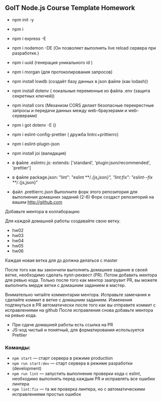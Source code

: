## GoIT Node.js Course Template Homework

* npm init -y
* npm i
* npm i express -E
* npm i nodemon -DE (Он позволяет выполнять live reload сервера при разработке.)
* npm i uuid (генерация уникального id ) 
* npm i morgan (для протоколирования запросов)
* npm install lowdb (создаёт базу данных в json файле (как lodash))
* npm install dotenv ( локальные переменные из файла .env (защита секретных ключей))
* npm install cors (Механизм CORS делает безопасные перекрестные запросы и передачи данных между web-браузерами и web-серверами)
* npm i got dotenv -E ()
* npm i eslint-config-prettier ( дружба lintrc+prittierrc)
* npm i eslint-plugin-json 
* npm install joi (валидация)

* в файле .eslintrc.js:
extends: ['standard', 'plugin:json/recommended', 'prettier']
* в файле package.json:
"lint": "eslint **/*.{js,json}",
"lint:fix": "eslint--fix **/*.{js,json}"
* файл .prettierrc.json
Выполните форк этого репозитория для выполнения домашних заданий (2-6)
Форк создаст репозиторий на вашем http://github.com

Добавьте ментора в коллаборацию

Для каждой домашней работы создавайте свою ветку.

- hw02
- hw03
- hw04
- hw05
- hw06

Каждая новая ветка для дз должна делаться с master

После того как вы закончили выполнять домашнее задание в своей ветке, необходимо сделать пулл-реквест (PR). Потом добавить ментора для ревью кода. Только после того как ментор заапрувит PR, вы можете выполнить мердж ветки с домашним заданием в мастер.

Внимательно читайте комментарии ментора. Исправьте замечания и сделайте коммит в ветке с домашним заданием. Изменения подтянуться в PR автоматически после того как вы отправите коммит с исправлениями на github
После исправления снова добавьте ментора на ревью кода.

- При сдаче домашней работы есть ссылка на PR
- JS-код чистый и понятный, для форматирования используется Prettier

### Команды:
- `npm start` &mdash; старт сервера в режиме production
- `npm run start:dev` &mdash; старт сервера в режиме разработки (development)
- `npm run lint` &mdash; запустить выполнение проверки кода с eslint, необходимо выполнять перед каждым PR и исправлять все ошибки линтера
- `npm lint:fix` &mdash; та же проверка линтера, но с автоматическими исправлениями простых ошибок